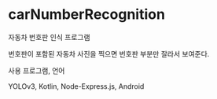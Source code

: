 # carNumberRecognition
자동차 번호판 인식 프로그램

번호판이 포함된 자동차 사진을 찍으면 번호판 부분만 잘라서 보여준다.

사용 프로그램, 언어

YOLOv3, Kotlin, Node-Express.js, Android
